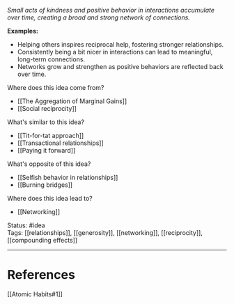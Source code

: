 _Small acts of kindness and positive behavior in interactions accumulate over time, creating a broad and strong network of connections._

**Examples:**
- Helping others inspires reciprocal help, fostering stronger relationships.
- Consistently being a bit nicer in interactions can lead to meaningful, long-term connections.
- Networks grow and strengthen as positive behaviors are reflected back over time.

Where does this idea come from?  
- [[The Aggregation of Marginal Gains]]
- [[Social reciprocity]]

What's similar to this idea?  
- [[Tit-for-tat approach]]
- [[Transactional relationships]]
- [[Paying it forward]]

What's opposite of this idea?  
- [[Selfish behavior in relationships]]
- [[Burning bridges]]

Where does this idea lead to?  
- [[Networking]]

Status: #idea  
Tags: [[relationships]], [[generosity]], [[networking]], [[reciprocity]], [[compounding effects]]

---
# References
[[Atomic Habits#1]]